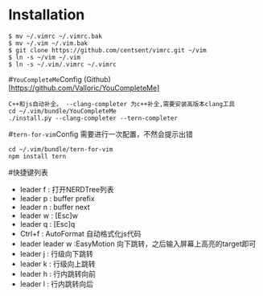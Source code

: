 # Installation

```
$ mv ~/.vimrc ~/.vimrc.bak
$ mv ~/.vim ~/.vim.bak
$ git clone https://github.com/centsent/vimrc.git ~/vim
$ ln -s ~/vim ~/.vim
$ ln -s ~/.vim/.vimrc ~/.vimrc
```
#`YouCompleteMe`Config
 (Github)[https://github.com/Valloric/YouCompleteMe]
```
C++和js自动补全。 --clang-completer 为c++补全,需要安装高版本clang工具
cd ~/.vim/bundle/YouCompleteMe
./install.py --clang-completer --tern-completer
```

#`tern-for-vim`Config
需要进行一次配置，不然会提示出错
```
cd ~/.vim/bundle/tern-for-vim
npm install tern
```


#快捷键列表
* leader f : 打开NERDTree列表
* leader p : buffer prefix
* leader n : buffer next
* leader w : [Esc]w<CR>
* leader q : [Esc]q<CR>
* Ctrl+f   : AutoFormat 自动格式化js代码
* leader leader w :EasyMotion 向下跳转，之后输入屏幕上高亮的target即可
* leader j : 行级向下跳转
* leader k : 行级向上跳转
* leader h : 行内跳转向前
* leader l : 行内跳转向后
